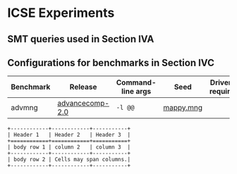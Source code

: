 # ICSE Experiments

## SMT queries used in Section IVA

## Configurations for benchmarks in Section IVC

| Benchmark | Release | Command-line args | Seed | Driver (if required) |  
|---|---|---|---|---|
| advmng | [advancecomp-2.0](https://github.com/SoftSec-KAIST/Eclipser-Artifact/tree/master/docker-scripts/setup-scripts/packages-src) | `-l @@` | [mappy.mng](https://github.com/amadvance/advancecomp/blob/master/test/mappy.mng) | |

```eval_rst
+------------+------------+-----------+ 
| Header 1   | Header 2   | Header 3  | 
+============+============+===========+ 
| body row 1 | column 2   | column 3  | 
+------------+------------+-----------+ 
| body row 2 | Cells may span columns.| 
+------------+------------+-----------+ 
```

		

